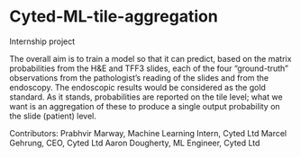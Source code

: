 # Cyted-ML-tile-aggregation
Internship project

The overall aim is to train a model so that it can predict, based on the matrix probabilities from the H&E and TFF3 slides, each of the four “ground-truth” observations from the pathologist’s reading of the slides and from the endoscopy. The endoscopic results would be considered as the gold standard. As it stands, probabilities are reported on the tile level; what we want is an aggregation of these to produce a single output probability on the slide (patient) level. 

Contributors:
Prabhvir Marway, Machine Learning Intern, Cyted Ltd                                                                         Marcel Gehrung, CEO, Cyted Ltd                                                                                              Aaron Dougherty, ML Engineer, Cyted Ltd
